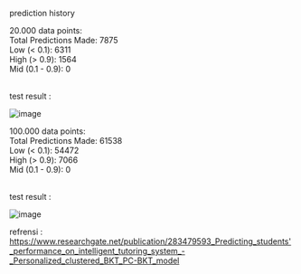 prediction history

20.000 data points:<br>
Total Predictions Made: 7875<br>
Low (< 0.1): 6311<br>
High (> 0.9): 1564<br>
Mid (0.1 - 0.9): 0<br>
<br>

test result :

![image](https://github.com/user-attachments/assets/18f236e3-5bfe-44c7-89e3-105efd37a365)






100.000 data points:<br>
Total Predictions Made: 61538<br>
Low (< 0.1): 54472<br>
High (> 0.9): 7066<br>
Mid (0.1 - 0.9): 0<br>
<br>


test result :

![image](https://github.com/user-attachments/assets/603e727b-55b1-4f5c-92d9-8d326f119b70)




refrensi : https://www.researchgate.net/publication/283479593_Predicting_students'_performance_on_intelligent_tutoring_system_-_Personalized_clustered_BKT_PC-BKT_model
